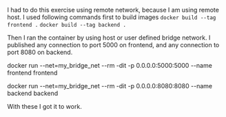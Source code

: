 I had to do this exercise using remote network, because I am using remote host. 
I used following commands first to build images
```docker build --tag frontend .```
```docker build --tag backend .```

Then I ran the container by using host or user defined bridge network. I published any connection to port 5000 on frontend, and any connection to port 8080 on backend.

docker run --net=my_bridge_net --rm -dit -p 0.0.0.0:5000:5000 --name frontend frontend

docker run --net=my_bridge_net --rm -dit -p 0.0.0.0:8080:8080 --name backend backend

With these I got it to work.
